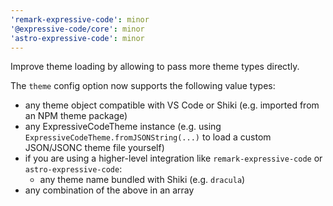 ```yaml
---
'remark-expressive-code': minor
'@expressive-code/core': minor
'astro-expressive-code': minor
---
```


Improve theme loading by allowing to pass more theme types directly.

The `theme` config option now supports the following value types:

- any theme object compatible with VS Code or Shiki (e.g. imported from an NPM theme package)
- any ExpressiveCodeTheme instance (e.g. using `ExpressiveCodeTheme.fromJSONString(...)`
  to load a custom JSON/JSONC theme file yourself)
- if you are using a higher-level integration like `remark-expressive-code` or `astro-expressive-code`:
  - any theme name bundled with Shiki (e.g. `dracula`)
- any combination of the above in an array
